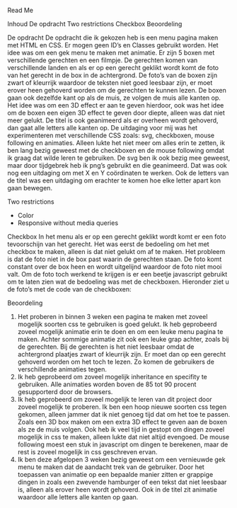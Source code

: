 Read Me

Inhoud
De opdracht
Two restrictions
Checkbox
Beoordeling 

De opdracht
De opdracht die ik gekozen heb is een menu pagina maken met HTML en CSS. Er mogen geen ID’s en Classes gebruikt worden. Het idee was om een gek menu te maken met animatie.
Er zijn 5 boxen met verschillende gerechten en een filmpje. De gerechten komen van verschillende landen en als er op een gerecht geklikt wordt komt de foto van het gerecht in de box in de achtergrond. De foto’s van de boxen zijn zwart of kleurrijk waardoor de teksten niet goed leesbaar zijn, er moet erover heen gehoverd worden om de gerechten te kunnen lezen. 
De boxen gaan ook dezelfde kant op als de muis, ze volgen de muis alle kanten op. Het idee was om een 3D effect er aan te geven hierdoor, ook was het idee om de boxen een eigen 3D effect te geven door diepte, alleen was dat niet meer gelukt.
De titel is ook geanimeerd als er overheen wordt gehoverd, dan gaat alle letters alle kanten op.
De uitdaging voor mij was het experimenteren met verschillende CSS zoals: svg, checkboxen, mouse following en animaties. Alleen lukte het niet meer om alles erin te zetten, ik ben lang bezig geweest met de checkboxen en de mouse following omdat ik graag dat wilde leren te gebruiken. De svg ben ik ook bezig mee geweest, maar door tijdgebrek heb ik png’s gebruikt en die geanimeerd. Dat was ook nog een uitdaging om met X en Y coördinaten te werken. Ook de letters van de titel was een uitdaging om erachter te komen hoe elke letter apart kon gaan bewegen.

Two restrictions
-	Color
-	Responsive without media queries

Checkbox
In het menu als er op een gerecht geklikt wordt komt er een foto tevoorschijn van het gerecht. Het was eerst de bedoeling om het met checkbox te maken, alleen is dat niet gelukt om af te maken. Het probleem is dat de foto niet in de box past waarin de gerechten staan. De foto komt constant over de box heen en wordt uitgelijnd waardoor de foto niet mooi valt. Om de foto toch werkend te krijgen is er een beetje javascript gebruikt om te laten zien wat de bedoeling was met de checkboxen.
Hieronder ziet u de foto’s met de code van de checkboxen:
 
  
Beoordeling
 

1.	Het proberen in binnen 3 weken een pagina te maken met zoveel mogelijk soorten css te gebruiken is goed gelukt. Ik heb geprobeerd zoveel mogelijk animatie erin te doen en om een leuke menu pagina te maken. Achter sommige animatie zit ook een leuke grap achter, zoals bij de gerechten. Bij de gerechten is het niet leesbaar omdat de achtergrond plaatjes zwart of kleurrijk zijn. Er moet dan op een gerecht gehoverd worden om het toch te lezen. Zo komen de gebruikers de verschillende animaties tegen.
2.	Ik heb geprobeerd om zoveel mogelijk inheritance en specifity te gebruiken. Alle animaties worden boven de 85 tot 90 procent gesupporterd door de browsers.
3.	Ik heb geprobeerd om zoveel mogelijk te leren van dit project door zoveel mogelijk te proberen. Ik ben een hoop nieuwe soorten css tegen gekomen, alleen jammer dat ik niet genoeg tijd dat om het toe te passen. Zoals een 3D box maken om een extra 3D effect te geven aan de boxen als ze de muis volgen. Ook heb ik veel tijd in gestopt om dingen zoveel mogelijk in css te maken, alleen lukte dat niet altijd evengoed. De mouse following moest een stuk in javascript om dingen te berekenen, maar de rest is zoveel mogelijk in css geschreven ervan. 
4.	Ik ben deze afgelopen 3 weken bezig geweest om een vernieuwde gek menu te maken dat de aandacht trek van de gebruiker. Door het toepassen van animatie op een bepaalde manier zitten er grappige dingen in zoals een zwevende hamburger of een tekst dat niet leesbaar is, alleen als erover heen wordt gehoverd. Ook in de titel zit animatie waardoor alle letters alle kanten op gaan.

